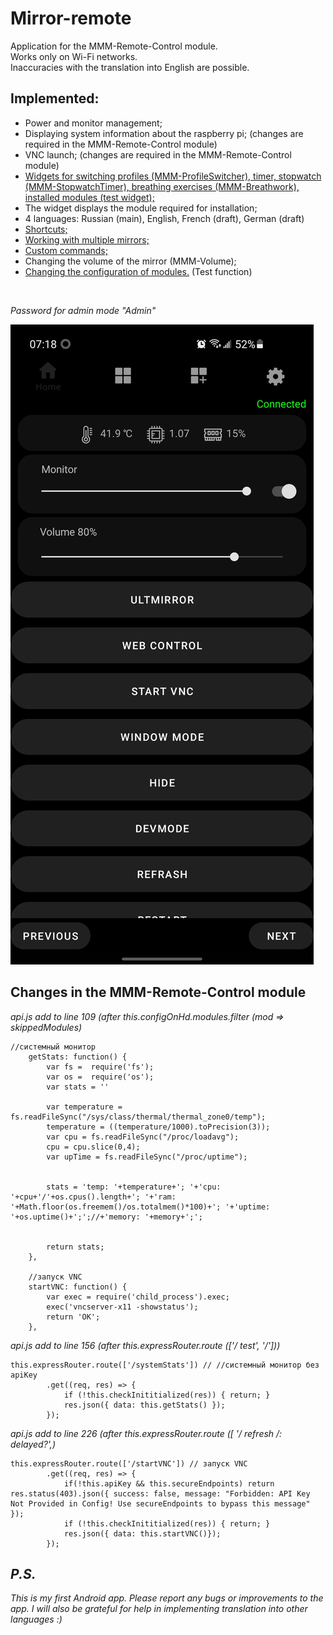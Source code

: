 # Mirror-remote<br>
Application for the MMM-Remote-Control module.<br>
Works only on Wi-Fi networks.<br>
Inaccuracies with the translation into English are possible.<br>
## Implemented:<br>
- Power and monitor management;<br>
- Displaying system information about the raspberry pi; (changes are required in the MMM-Remote-Control module)<br>
- VNC launch; (changes are required in the MMM-Remote-Control module)<br>
- [Widgets for switching profiles (MMM-ProfileSwitcher), timer, stopwatch (MMM-StopwatchTimer), breathing exercises (MMM-Breathwork), installed modules (test widget);](https://github.com/ultalex/Mirror-remote/blob/main/modules.jpg)<br>
- The widget displays the module required for installation;<br>
- 4 languages: Russian (main), English, French (draft), German (draft)<br>
- [Shortcuts;](https://github.com/ultalex/Mirror-remote/blob/main/shortcuts.jpg)<br>
- [Working with multiple mirrors;](https://github.com/ultalex/Mirror-remote/blob/main/modules.jpg)<br>
- [Custom commands;](https://github.com/ultalex/Mirror-remote/blob/main/add_command.jpg)<br>
- Changing the volume of the mirror (MMM-Volume);<br>
- [Changing the configuration of modules.](https://github.com/ultalex/Mirror-remote/blob/main/ModulesConfig.jpg) (Test function)<br>
<br>

*Password for admin mode "Admin"*
<br>

![Home](home.jpg)

## Changes in the MMM-Remote-Control module<br>
*api.js add to line 109 (after  this.configOnHd.modules.filter (mod => skippedModules)*

	//системный монитор
		getStats: function() { 
            var fs =  require('fs');
            var os =  require('os');
            var stats = ''

            var temperature = fs.readFileSync("/sys/class/thermal/thermal_zone0/temp");
            temperature = ((temperature/1000).toPrecision(3));
            var cpu = fs.readFileSync("/proc/loadavg");
            cpu = cpu.slice(0,4);
            var upTime = fs.readFileSync("/proc/uptime");
            
                
            stats = 'temp: '+temperature+'; '+'cpu: '+cpu+'/'+os.cpus().length+'; '+'ram: '+Math.floor(os.freemem()/os.totalmem()*100)+'; '+'uptime: '+os.uptime()+';';//+'memory: '+memory+';';
                
                
            return stats;
		},
        
        //запуск VNC
		startVNC: function() { 
            var exec = require('child_process').exec;
            exec('vncserver-x11 -showstatus');  
            return 'OK';
		},
*api.js add to line 156 (after  this.expressRouter.route (['/ test', '/']))*

	this.expressRouter.route(['/systemStats']) // //системный монитор без apiKey
            .get((req, res) => {
                if (!this.checkInititialized(res)) { return; }
                res.json({ data: this.getStats() });
            });
*api.js add to line 226 (after  this.expressRouter.route ([
'/ refresh /: delayed?',)*

	this.expressRouter.route(['/startVNC']) // запуск VNC
            .get((req, res) => {
                if(!this.apiKey && this.secureEndpoints) return res.status(403).json({ success: false, message: "Forbidden: API Key Not Provided in Config! Use secureEndpoints to bypass this message" });
                if (!this.checkInititialized(res)) { return; }
                res.json({ data: this.startVNC()});
            });

## *P.S.*
*This is my first Android app. Please report any bugs or improvements to the app. I will also be grateful for help in implementing translation into other languages :)*

